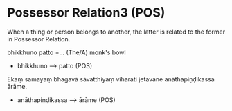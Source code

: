 # Possessor Relation3 (POS)
When a thing or person belongs to another, the latter is related to the former in Possessor Relation.

bhikkhuno patto =... (The/A) monk's bowl
- bhikkhuno ——> patto (POS)

Ekaṃ samayaṃ bhagavā sāvatthiyaṃ viharati jetavane anāthapiṇḍikassa ārāme. 
- anāthapiṇḍikassa ——> ārāme (POS)
